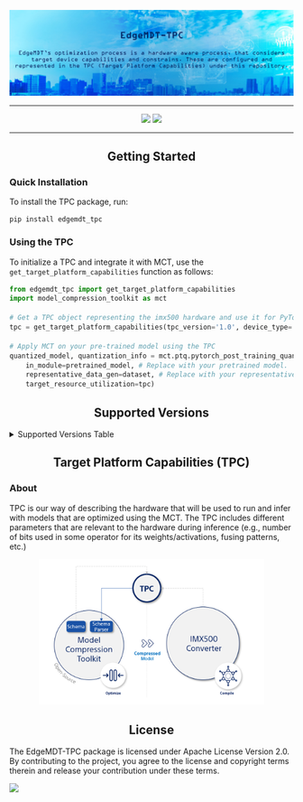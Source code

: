 <div align="center" markdown="1">
<p>
      <a href="https://github.com/SonySemiconductorSolutions/aitrios-edge-mdt-tpc/" target="_blank">
        <img src="/docsrc/images/edgeMdtTpcHeader.png" width="1000"></a>
</p>
  
______________________________________________________________________


<p align="center">
  <a href="https://github.com/SonySemiconductorSolutions/aitrios-edge-mdt-tpc/releases"><img src="https://img.shields.io/github/v/release/SonySemiconductorSolutions/aitrios-edge-mdt-tpc" /></a>
  <a href="https://github.com/SonySemiconductorSolutions/aitrios-edge-mdt-tpc/blob/main/LICENSE.md"><img src="https://img.shields.io/badge/license-Apache%202.0-blue" /></a>
 </p>    
</div>

__________________________________________________________________________________________________________

## <div align="center">Getting Started</div>
### Quick Installation
To install the TPC package, run:
```
pip install edgemdt_tpc 
```

### Using the TPC

To initialize a TPC and integrate it with MCT, use the `get_target_platform_capabilities` function as follows:

```python
from edgemdt_tpc import get_target_platform_capabilities
import model_compression_toolkit as mct

# Get a TPC object representing the imx500 hardware and use it for PyTorch model quantization in MCT
tpc = get_target_platform_capabilities(tpc_version='1.0', device_type='imx500')

# Apply MCT on your pre-trained model using the TPC
quantized_model, quantization_info = mct.ptq.pytorch_post_training_quantization(
    in_module=pretrained_model, # Replace with your pretrained model.
    representative_data_gen=dataset, # Replace with your representative dataset.
    target_resource_utilization=tpc)
```


## <div align="center">Supported Versions</div>

<details id="supported-versions">
  <summary>Supported Versions Table</summary>

|                       |                    TPC 1.0                                                                                                                                                                                                                                                                    |
|-----------------------|------------------------------------------------------------------------------------------------------------------------------------------------------------------------------------------------------------------------------------------------------------------|
| IMX500 Converter 3.14 | [![Run Tests](https://github.com/SonySemiconductorSolutions/aitrios-edge-mdt-tpc/actions/workflows/run_tests_conv314_tpc10.yml/badge.svg)](https://github.com/SonySemiconductorSolutions/aitrios-edge-mdt-tpc/actions/workflows/run_tests_conv314_tpc10.yml) |

</details>

## <div align="center">Target Platform Capabilities (TPC)</div>

### About 

TPC is our way of describing the hardware that will be used to run and infer with models that are optimized using the MCT.
The TPC includes different parameters that are relevant to the hardware during inference (e.g., number of bits used in some operator for its weights/activations, fusing patterns, etc.)

<div align="center" markdown="1">
<p>
      <a href="https://github.com/SonySemiconductorSolutions/aitrios-edge-mdt-tpc/" target="_blank">
        <img src="/docsrc/images/tpcArch.png" width="400"></a>
</p>
</div>

## <div align="center">License</div>
The EdgeMDT-TPC package is licensed under Apache License Version 2.0. By contributing to the project, you agree to the license and copyright terms therein and release your contribution under these terms.

<a href="https://github.com/SonySemiconductorSolutions/EdgeMDT-TPC/blob/main/LICENSE.md"><img src="https://img.shields.io/badge/license-Apache%202.0-blue" /></a>
